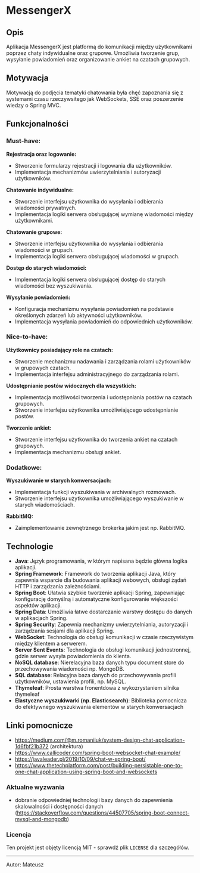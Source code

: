 # MessengerX

## Opis

Aplikacja MessengerX jest platformą do komunikacji między użytkownikami poprzez chaty indywidualne oraz grupowe.
Umożliwia tworzenie grup, wysyłanie powiadomień oraz organizowanie ankiet na czatach grupowych.

## Motywacja

Motywacją do podjęcia tematyki chatowania była chęć zapoznania się z systemami czasu rzeczywsitego jak WebSockets, SSE
oraz poszerzenie wiedzy o Spring MVC.

## Funkcjonalności

### Must-have:

**Rejestracja oraz logowanie:**

- Stworzenie formularzy rejestracji i logowania dla użytkowników.
- Implementacja mechanizmów uwierzytelniania i autoryzacji użytkowników.

**Chatowanie indywidualne:**

- Stworzenie interfejsu użytkownika do wysyłania i odbierania wiadomości prywatnych.
- Implementacja logiki serwera obsługującej wymianę wiadomości między użytkownikami.

**Chatowanie grupowe:**

- Stworzenie interfejsu użytkownika do wysyłania i odbierania wiadomości w grupach.
- Implementacja logiki serwera obsługującej wiadomości w grupach.

**Dostęp do starych wiadomości:**

- Implementacja logiki serwera obsługującej dostęp do starych wiadomości bez wyszukiwania.

**Wysyłanie powiadomień:**

- Konfiguracja mechanizmu wysyłania powiadomień na podstawie określonych zdarzeń lub aktywności użytkowników.
- Implementacja wysyłania powiadomień do odpowiednich użytkowników.

### Nice-to-have:

**Użytkownicy posiadający role na czatach:**

- Stworzenie mechanizmu nadawania i zarządzania rolami użytkowników w grupowych czatach.
- Implementacja interfejsu administracyjnego do zarządzania rolami.

**Udostępnianie postów widocznych dla wszystkich:**

- Implementacja możliwości tworzenia i udostępniania postów na czatach grupowych.
- Stworzenie interfejsu użytkownika umożliwiającego udostępnianie postów.

**Tworzenie ankiet:**

- Stworzenie interfejsu użytkownika do tworzenia ankiet na czatach grupowych.
- Implementacja mechanizmu obsługi ankiet.

### Dodatkowe:

**Wyszukiwanie w starych konwersacjach:**

- Implementacja funkcji wyszukiwania w archiwalnych rozmowach.
- Stworzenie interfejsu użytkownika umożliwiającego wyszukiwanie w starych wiadomościach.

**RabbitMQ:**

- Zaimplementowanie zewnętrznego brokerka jakim jest np. RabbitMQ.

## Technologie

- **Java**: Język programowania, w którym napisana będzie główna logika aplikacji.
- **Spring Framework**: Framework do tworzenia aplikacji Java, który zapewnia wsparcie dla budowania aplikacji webowych,
  obsługi żądań HTTP i zarządzania zależnościami.
- **Spring Boot**: Ułatwia szybkie tworzenie aplikacji Spring, zapewniając konfigurację domyślną i automatyczne
  konfigurowanie większości aspektów aplikacji.
- **Spring Data**: Umożliwia łatwe dostarczanie warstwy dostępu do danych w aplikacjach Spring.
- **Spring Security**: Zapewnia mechanizmy uwierzytelniania, autoryzacji i zarządzania sesjami dla aplikacji Spring.
- **WebSocket**: Technologia do obsługi komunikacji w czasie rzeczywistym między klientem a serwerem.
- **Server Sent Events**: Technologia do obsługi komunikacji jednostronnej, gdzie serwer wysyła powiadomienia do
  klienta.
- **NoSQL database**: Nierelacyjna baza danych typu document store do przechowywania wiadomości np. MongoDB.
- **SQL database**: Relacyjna baza danych do przechowywania profili użytkowników, ustawienia profili, np. MySQL.
- **Thymeleaf**: Prosta warstwa fronentdowa z wykozrystaniem silnika thymeleaf
- **Elastyczne wyszukiwarki (np. Elasticsearch)**: Biblioteka pomocnicza do efektywnego wyszukiwania elementów w starych
  konwersacjach

## Linki pomocnicze

- https://medium.com/@m.romaniiuk/system-design-chat-application-1d6fbf21b372 (architektura)
- https://www.callicoder.com/spring-boot-websocket-chat-example/
- https://javaleader.pl/2019/10/09/chat-w-spring-boot/
- https://www.thetechplatform.com/post/building-persistable-one-to-one-chat-application-using-spring-boot-and-websockets

### Aktualne wyzwania

- dobranie odpowiedniej technologii bazy danych do zapewnienia skalowalności i dostępności
  danych (https://stackoverflow.com/questions/44507705/spring-boot-connect-mysql-and-mongodb)

### Licencja

Ten projekt jest objęty licencją MIT - sprawdź plik `LICENSE` dla szczegółów.

---
Autor: Mateusz
